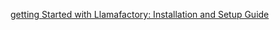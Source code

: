 [getting Started with Llamafactory: Installation and Setup Guide](https://www.kdnuggets.com/getting-started-with-llamafactory-installation-and-setup-guide)
